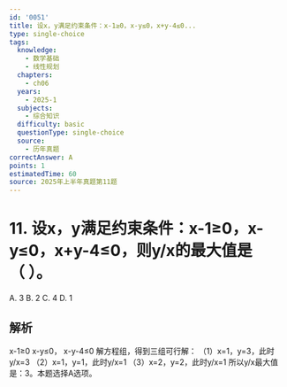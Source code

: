 ```yaml
---
id: '0051'
title: 设x，y满足约束条件：x-1≥0，x-y≤0，x+y-4≤0...
type: single-choice
tags:
  knowledge:
    - 数学基础
    - 线性规划
  chapters:
    - ch06
  years:
    - 2025-1
  subjects:
    - 综合知识
  difficulty: basic
  questionType: single-choice
  source:
    - 历年真题
correctAnswer: A
points: 1
estimatedTime: 60
source: 2025年上半年真题第11题
---
```

# 11. 设x，y满足约束条件：x-1≥0，x-y≤0，x+y-4≤0，则y/x的最大值是（ ）。

A. 3
B. 2
C. 4
D. 1

## 解析

x-1≥0
x-y≤0，
x-y-4≤0
解方程组，得到三组可行解：
（1）x=1，y=3，此时y/x=3
（2）x=1，y=1，此时y/x=1
（3）x=2，y=2，此时y/x=1
所以y/x最大值是：3。本题选择A选项。
